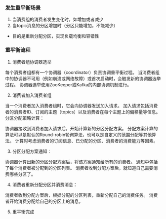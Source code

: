 ### 发生重平衡场景

1. 当消费组的消费者发生变化时，如增加或者减少
2. 当topic消息的分区增加时（分区只能增加，不能减少）

- 目的是重新分配分区，实现负载均衡和容错性

### 重平衡流程

1. 消费者组协调器选举

每个消费者组都有一个协调器（coordinator）负责协调重平衡过程。
当消费者组中的协调器不可用（例如崩溃或网络故障）或首次启动时，会触发新的协调器选举过程。
协调器选举使用ZooKeeper或Kafka的内部协调机制进行。

2. 消费者加入消费者组

当一个消费者加入消费者组时，它会向协调器发送加入请求。
加入请求包括消费者的消费者ID、订阅的主题（topics）以及消费者在每个主题上的偏移量等信息。
分区分配策略计算：

协调器接收到消费者加入请求后，开始计算新的分区分配方案。
分配方案计算的算法可以是默认的Round-robin轮询算法，也可以是自定义的范围分配等其他算法。
计算时考虑消费者的订阅信息、已分配的分区、消费者的消费能力等因素。

3. 分区分配方案通知：

协调器计算出新的分区分配方案后，将该方案通知给所有的消费者。
通知中包括了每个消费者被分配到的分区列表。
消费者收到分配方案后，就知道自己需要消费哪些分区了。

4. 消费者重新分配分区并消费消息：

消费者收到分配方案后，根据分配的分区列表，重新分配自己的消费任务。
消费者开始消费分配给自己的分区上的消息。

5. 重平衡完成







